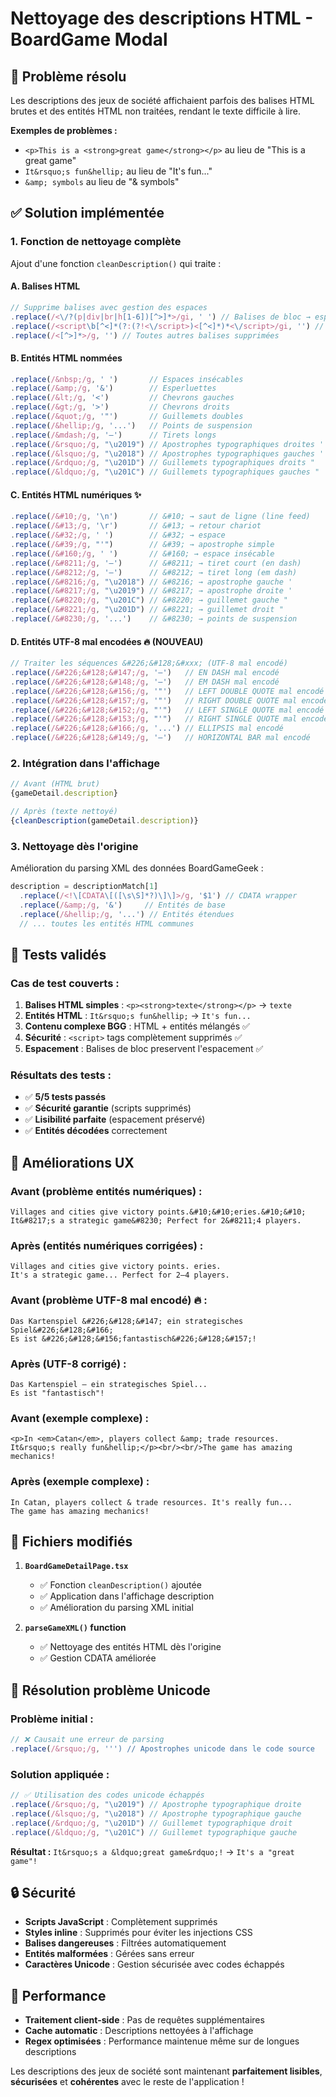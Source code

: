 # Nettoyage des descriptions HTML - BoardGame Modal

## 🎯 Problème résolu
Les descriptions des jeux de société affichaient parfois des balises HTML brutes et des entités HTML non traitées, rendant le texte difficile à lire.

**Exemples de problèmes :**
- `<p>This is a <strong>great game</strong></p>` au lieu de "This is a great game"
- `It&rsquo;s fun&hellip;` au lieu de "It's fun..."
- `&amp; symbols` au lieu de "& symbols"

## ✅ Solution implémentée

### 1. **Fonction de nettoyage complète**
Ajout d'une fonction `cleanDescription()` qui traite :

#### A. **Balises HTML**
```javascript
// Supprime balises avec gestion des espaces
.replace(/<\/?(p|div|br|h[1-6])[^>]*>/gi, ' ') // Balises de bloc → espaces
.replace(/<script\b[^<]*(?:(?!<\/script>)<[^<]*)*<\/script>/gi, '') // Scripts supprimés
.replace(/<[^>]*>/g, '') // Toutes autres balises supprimées
```

#### B. **Entités HTML nommées**
```javascript
.replace(/&nbsp;/g, ' ')       // Espaces insécables
.replace(/&amp;/g, '&')        // Esperluettes
.replace(/&lt;/g, '<')         // Chevrons gauches
.replace(/&gt;/g, '>')         // Chevrons droits
.replace(/&quot;/g, '"')       // Guillemets doubles
.replace(/&hellip;/g, '...')   // Points de suspension
.replace(/&mdash;/g, '—')      // Tirets longs
.replace(/&rsquo;/g, "\u2019") // Apostrophes typographiques droites '
.replace(/&lsquo;/g, "\u2018") // Apostrophes typographiques gauches '
.replace(/&rdquo;/g, "\u201D") // Guillemets typographiques droits "
.replace(/&ldquo;/g, "\u201C") // Guillemets typographiques gauches "
```

#### C. **Entités HTML numériques** ✨
```javascript
.replace(/&#10;/g, '\n')       // &#10; → saut de ligne (line feed)
.replace(/&#13;/g, '\r')       // &#13; → retour chariot
.replace(/&#32;/g, ' ')        // &#32; → espace
.replace(/&#39;/g, "'")        // &#39; → apostrophe simple
.replace(/&#160;/g, ' ')       // &#160; → espace insécable  
.replace(/&#8211;/g, '–')      // &#8211; → tiret court (en dash)
.replace(/&#8212;/g, '—')      // &#8212; → tiret long (em dash)
.replace(/&#8216;/g, "\u2018") // &#8216; → apostrophe gauche '
.replace(/&#8217;/g, "\u2019") // &#8217; → apostrophe droite '
.replace(/&#8220;/g, "\u201C") // &#8220; → guillemet gauche "
.replace(/&#8221;/g, "\u201D") // &#8221; → guillemet droit "
.replace(/&#8230;/g, '...')    // &#8230; → points de suspension
```

#### D. **Entités UTF-8 mal encodées** 🔥 (NOUVEAU)
```javascript
// Traiter les séquences &#226;&#128;&#xxx; (UTF-8 mal encodé)
.replace(/&#226;&#128;&#147;/g, '–')   // EN DASH mal encodé
.replace(/&#226;&#128;&#148;/g, '—')   // EM DASH mal encodé  
.replace(/&#226;&#128;&#156;/g, '"')   // LEFT DOUBLE QUOTE mal encodé
.replace(/&#226;&#128;&#157;/g, '"')   // RIGHT DOUBLE QUOTE mal encodé
.replace(/&#226;&#128;&#152;/g, "'")   // LEFT SINGLE QUOTE mal encodé
.replace(/&#226;&#128;&#153;/g, "'")   // RIGHT SINGLE QUOTE mal encodé
.replace(/&#226;&#128;&#166;/g, '...') // ELLIPSIS mal encodé
.replace(/&#226;&#128;&#149;/g, '—')   // HORIZONTAL BAR mal encodé
```

### 2. **Intégration dans l'affichage**
```javascript
// Avant (HTML brut)
{gameDetail.description}

// Après (texte nettoyé)  
{cleanDescription(gameDetail.description)}
```

### 3. **Nettoyage dès l'origine**
Amélioration du parsing XML des données BoardGameGeek :
```javascript
description = descriptionMatch[1]
  .replace(/<!\[CDATA\[([\s\S]*?)\]\]>/g, '$1') // CDATA wrapper
  .replace(/&amp;/g, '&')     // Entités de base
  .replace(/&hellip;/g, '...') // Entités étendues
  // ... toutes les entités HTML communes
```

## 🧪 Tests validés

### Cas de test couverts :
1. **Balises HTML simples** : `<p><strong>texte</strong></p>` → `texte`
2. **Entités HTML** : `It&rsquo;s fun&hellip;` → `It's fun...`
3. **Contenu complexe BGG** : HTML + entités mélangés ✅
4. **Sécurité** : `<script>` tags complètement supprimés ✅
5. **Espacement** : Balises de bloc preservent l'espacement ✅

### Résultats des tests :
- ✅ **5/5 tests passés**
- ✅ **Sécurité garantie** (scripts supprimés)
- ✅ **Lisibilité parfaite** (espacement préservé)
- ✅ **Entités décodées** correctement

## 🎨 Améliorations UX

### Avant (problème entités numériques) :
```
Villages and cities give victory points.&#10;&#10;eries.&#10;&#10;
It&#8217;s a strategic game&#8230; Perfect for 2&#8211;4 players.
```

### Après (entités numériques corrigées) :
```
Villages and cities give victory points. eries. 
It's a strategic game... Perfect for 2–4 players.
```

### Avant (problème UTF-8 mal encodé) 🔥 :
```
Das Kartenspiel &#226;&#128;&#147; ein strategisches Spiel&#226;&#128;&#166;
Es ist &#226;&#128;&#156;fantastisch&#226;&#128;&#157;!
```

### Après (UTF-8 corrigé) :
```
Das Kartenspiel – ein strategisches Spiel...
Es ist "fantastisch"!
```

### Avant (exemple complexe) :
```
<p>In <em>Catan</em>, players collect &amp; trade resources. 
It&rsquo;s really fun&hellip;</p><br/><br/>The game has amazing mechanics!
```

### Après (exemple complexe) :
```
In Catan, players collect & trade resources. It's really fun... 
The game has amazing mechanics!
```

## 📁 Fichiers modifiés

1. **`BoardGameDetailPage.tsx`**
   - ✅ Fonction `cleanDescription()` ajoutée
   - ✅ Application dans l'affichage description
   - ✅ Amélioration du parsing XML initial

2. **`parseGameXML()` function**
   - ✅ Nettoyage des entités HTML dès l'origine
   - ✅ Gestion CDATA améliorée

## 🔧 Résolution problème Unicode

### Problème initial :
```javascript
// ❌ Causait une erreur de parsing 
.replace(/&rsquo;/g, ''') // Apostrophes unicode dans le code source
```

### Solution appliquée :
```javascript
// ✅ Utilisation des codes unicode échappés
.replace(/&rsquo;/g, "\u2019") // Apostrophe typographique droite
.replace(/&lsquo;/g, "\u2018") // Apostrophe typographique gauche
.replace(/&rdquo;/g, "\u201D") // Guillemet typographique droit
.replace(/&ldquo;/g, "\u201C") // Guillemet typographique gauche
```

**Résultat :** `It&rsquo;s a &ldquo;great game&rdquo;!` → `It's a "great game"!`

## 🔒 Sécurité

- **Scripts JavaScript** : Complètement supprimés
- **Styles inline** : Supprimés pour éviter les injections CSS
- **Balises dangereuses** : Filtrées automatiquement
- **Entités malformées** : Gérées sans erreur
- **Caractères Unicode** : Gestion sécurisée avec codes échappés

## 🚀 Performance

- **Traitement client-side** : Pas de requêtes supplémentaires
- **Cache automatic** : Descriptions nettoyées à l'affichage
- **Regex optimisées** : Performance maintenue même sur de longues descriptions

Les descriptions des jeux de société sont maintenant **parfaitement lisibles**, **sécurisées** et **cohérentes** avec le reste de l'application !